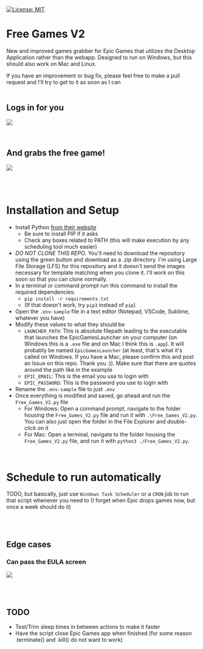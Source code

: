 [![License: MIT](https://img.shields.io/badge/License-MIT-red.svg)](https://opensource.org/licenses/MIT)

# Free Games V2
New and improved games grabber for Epic Games that utilizes the Desktop Application rather than the webapp. Designed to run on Windows, but this should also work on Mac and Linux.

If you have an improvement or bug fix, please feel free to make a pull request and I'll try to get to it as soon as I can
<br><br>

## Logs in for you
![](https://github.com/MasonStooksbury/Free-Games-V2/blob/main/GIFs/login.gif)

<br>

## And grabs the free game!
![](https://github.com/MasonStooksbury/Free-Games-V2/blob/main/GIFs/grabbing_game.gif)

<br><br>

# Installation and Setup
- Install Python [from their website](https://www.python.org/downloads/)
  - Be sure to install PIP if it asks
  - Check any boxes related to PATH (this will make execution by any scheduling tool much easier)
- *DO NOT CLONE THIS REPO*. You'll need to download the repository using the green button and download as a .zip directory. I'm using Large File Storage (LFS) for this repository and it doesn't send the images necessary for template matching when you clone it. I'll work on this soon so that you can clone normally.
- In a terminal or command prompt run this command to install the required dependencies:
  - `pip install -r requirements.txt`
  - (If that doesn't work, try `pip3` instead of `pip`)
- Open the `.env-sample` file in a text editor (Notepad, VSCode, Sublime, whatever you have)
- Modify these values to what they should be
  - `LAUNCHER_PATH`: This is absolute filepath leading to the executable that launches the EpicGamesLauncher on your computer (on Windows this is a `.exe` file and on Mac I think this is `.app`). It will probably be named `EpicGamesLauncher` (at least, that's what it's called on Windows. If you have a Mac, please confirm this and post an Issue on this repo. Thank you :)). Make sure that there are quotes around the path like in the example
  - `EPIC_EMAIL`: This is the email you use to login with
  - `EPIC_PASSWORD`: This is the password you use to login with
- Rename the `.env-sample` file to just `.env`
- Once everything is modified and saved, go ahead and run the `Free_Games_V2.py` file
  - For Windows: Open a command prompt, navigate to the folder housing the `Free_Games_V2.py` file and run it with `.\Free_Games_V2.py`. You can also just open the folder in the File Explorer and double-click on it
  - For Mac: Open a terminal, navigate to the folder housing the `Free_Games_V2.py` file, and run it with `python3 ./Free_Games_V2.py`.

<br>

# Schedule to run automatically
TODO, but basically, just use `Windows Task Scheduler` or a `CRON` job to run that script whenever you need to (I forget when Epic drops games now, but once a week should do it)


<br><br>

## Edge cases
### Can pass the EULA screen
![](https://github.com/MasonStooksbury/Free-Games-V2/blob/main/GIFs/passing_eula.gif)

<br><br>

## TODO
- Test/Trim sleep times in between actions to make it faster
- Have the script close Epic Games app when finished (for some reason .terminate() and .kill() do not want to work)
